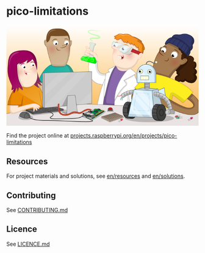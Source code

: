 # pico-limitations

![pico-limitations](banner.png)

Find the project online at [projects.raspberrypi.org/en/projects/pico-limitations](https://projects.raspberrypi.org/en/projects/pico-limitations)

## Resources
For project materials and solutions, see [en/resources](https://github.com/raspberrypilearning/pico-limitations/tree/master/en/resources) and [en/solutions](https://github.com/raspberrypilearning/pico-limitations/tree/master/en/solutions).

## Contributing
See [CONTRIBUTING.md](CONTRIBUTING.md)

## Licence
 See [LICENCE.md](LICENCE.md)
